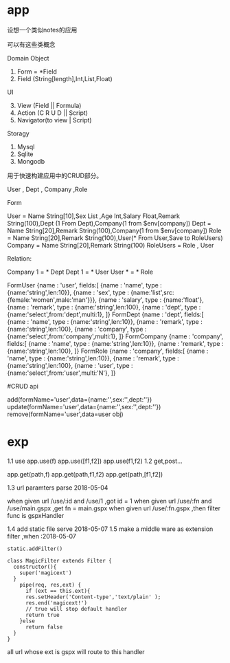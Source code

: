 # app 

设想一个类似notes的应用

可以有这些类概念

Domain Object

1. Form =  *Field
2. Field (String[length],Int,List,Float)

UI

3. View   (Field || Formula)
4. Action (C R U D || Script)
5. Navigator(to view | Script)

Storagy

1. Mysql
2. Sqlite
3. Mongodb

用于快速构建应用中的CRUD部分。

User , Dept , Company ,Role

Form

  User = Name String[10],Sex List ,Age Int,Salary Float,Remark String(100),Dept (1 From Dept),Company(1 from $env[company])
  Dept = Name String[20],Remark String(100),Company(1 from $env[company])
  Role = Name String[20],Remark String(100),User(* From User,Save to RoleUsers)
  Company = Name String[20],Remark String(100)
  RoleUsers = Role , User

Relation:

  Company 1 = * Dept
  Dept    1 = * User
  User    * = * Role

FormUser
  {name : 'user',
   fields:[
    {name : 'name',
     type : {name:'string',len:10}},
    {name : 'sex',
     type : {name:'list',src:{female:'women',male:'man'}}},
    {name : 'salary',
     type : {name:'float'}, 
    {name : 'remark',
     type : {name:'string',len:100}, 
    {name : 'dept',
     type : {name:'select',from:'dept',multi:1}, 
   ]}
FormDept
  {name : 'dept',
   fields:[
    {name : 'name',
     type : {name:'string',len:10}},
    {name : 'remark',
     type : {name:'string',len:100}, 
    {name : 'company',
     type : {name:'select',from:'company',multi:1}, 
   ]}
FormCompany
  {name : 'company',
   fields:[
    {name : 'name',
     type : {name:'string',len:10}},
    {name : 'remark',
     type : {name:'string',len:100}, 
   ]}
FormRole
  {name : 'company',
   fields:[
    {name : 'name',
     type : {name:'string',len:10}},
    {name : 'remark',
     type : {name:'string',len:100}, 
    {name : 'user',
     type : {name:'select',from:'user',multi:'N'}, 
   ]}

#CRUD api

   add(formName='user',data={name:'',sex:'',dept:''})
   update(formName='user',data={name:'',sex:'',dept:''})
   remove(formName='user',data=user obj)

# exp

1.1 use
   app.use(f)
   app.use([f1,f2])
   app.use(f1,f2)
1.2 get,post...

   app.get(path,f)
   app.get(path,f1,f2)
   app.get(path,[f1,f2])

1.3 url paramters parse 2018-05-04

  when given url /use/:id and /use/1 ,got id = 1 
  when given url /use/:fn and /use/main.gspx ,get fn = main.gspx
  when given url /use/:fn.gspx ,then filter func is gspxHandler

1.4 add static file serve 2018-05-07
1.5 make a middle ware as extension filter ,when :2018-05-07
    
    static.addFilter()

    class MagicFilter extends Filter {
      constructor(){
        super('magicext')
      }
        pipe(req, res,ext) {
          if (ext == this.ext){
          res.setHeader('Content-type','text/plain' );
          res.end('magicext!')
          // true will stop default handler 
          return true
        }else
          return false  
      }
    }
  
  all url whose ext is gspx will route to this handler
